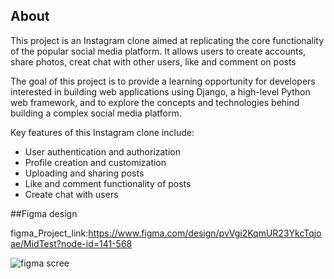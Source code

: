 ## About

This project is an Instagram clone aimed at replicating the core functionality of the popular social media platform. It allows users to create accounts, share photos, creat chat with other users, like and comment on posts 

The goal of this project is to provide a learning opportunity for developers interested in building web applications using Django, a high-level Python web framework, and to explore the concepts and technologies behind building a complex social media platform.

Key features of this Instagram clone include:
- User authentication and authorization
- Profile creation and customization
- Uploading and sharing posts
- Like and comment functionality of posts
- Create chat with users

##Figma design

figma_Project_link:https://www.figma.com/design/pvVgi2KqmUR23YkcTqjoae/MidTest?node-id=141-568

![figma scree](https://github.com/EB-coder/Instagram_clone/assets/73636880/2fe66836-ff39-42d8-9edc-8757199fcbd2)

